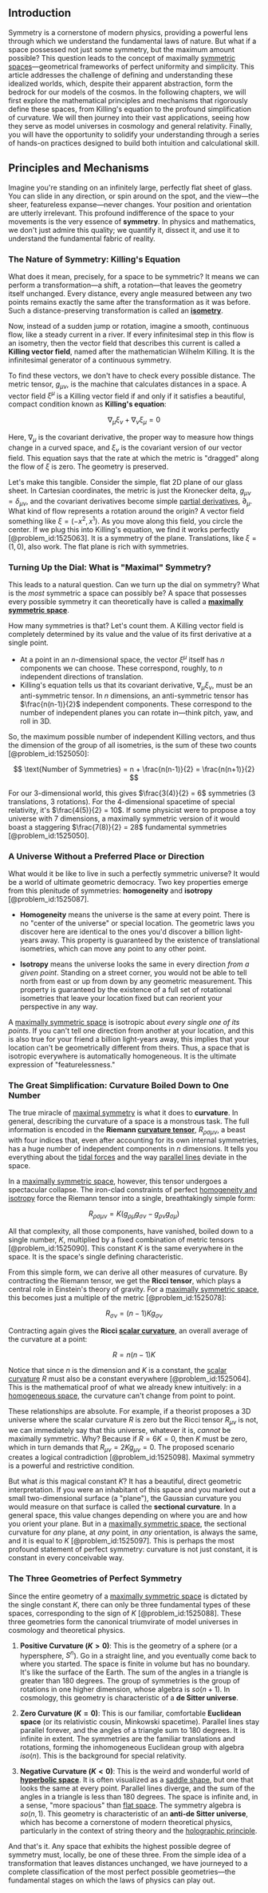 ## Introduction
Symmetry is a cornerstone of modern physics, providing a powerful lens through which we understand the fundamental laws of nature. But what if a space possessed not just some symmetry, but the maximum amount possible? This question leads to the concept of maximally [symmetric spaces](@article_id:181296)—geometrical frameworks of perfect uniformity and simplicity. This article addresses the challenge of defining and understanding these idealized worlds, which, despite their apparent abstraction, form the bedrock for our models of the cosmos. In the following chapters, we will first explore the mathematical principles and mechanisms that rigorously define these spaces, from Killing's equation to the profound simplification of curvature. We will then journey into their vast applications, seeing how they serve as model universes in cosmology and general relativity. Finally, you will have the opportunity to solidify your understanding through a series of hands-on practices designed to build both intuition and calculational skill.

## Principles and Mechanisms

Imagine you're standing on an infinitely large, perfectly flat sheet of glass. You can slide in any direction, or spin around on the spot, and the view—the sheer, featureless expanse—never changes. Your position and orientation are utterly irrelevant. This profound indifference of the space to your movements is the very essence of **symmetry**. In physics and mathematics, we don't just admire this quality; we quantify it, dissect it, and use it to understand the fundamental fabric of reality.

### The Nature of Symmetry: Killing's Equation

What does it mean, precisely, for a space to be symmetric? It means we can perform a transformation—a shift, a rotation—that leaves the geometry itself unchanged. Every distance, every angle measured between any two points remains exactly the same after the transformation as it was before. Such a distance-preserving transformation is called an **[isometry](@article_id:150387)**.

Now, instead of a sudden jump or rotation, imagine a smooth, continuous flow, like a steady current in a river. If every infinitesimal step in this flow is an isometry, then the vector field that describes this current is called a **Killing vector field**, named after the mathematician Wilhelm Killing. It is the infinitesimal generator of a continuous symmetry.

To find these vectors, we don't have to check every possible distance. The metric tensor, $g_{\mu\nu}$, is the machine that calculates distances in a space. A vector field $\xi^{\mu}$ is a Killing vector field if and only if it satisfies a beautiful, compact condition known as **Killing's equation**:

$$
\nabla_{\mu}\xi_{\nu} + \nabla_{\nu}\xi_{\mu} = 0
$$

Here, $\nabla_{\mu}$ is the covariant derivative, the proper way to measure how things change in a curved space, and $\xi_{\nu}$ is the covariant version of our vector field. This equation says that the rate at which the metric is "dragged" along the flow of $\xi$ is zero. The geometry is preserved.

Let's make this tangible. Consider the simple, flat 2D plane of our glass sheet. In Cartesian coordinates, the metric is just the Kronecker delta, $g_{\mu\nu} = \delta_{\mu\nu}$, and the covariant derivatives become simple [partial derivatives](@article_id:145786), $\partial_{\mu}$. What kind of flow represents a rotation around the origin? A vector field something like $\xi = (-x^2, x^1)$. As you move along this field, you circle the center. If we plug this into Killing's equation, we find it works perfectly [@problem_id:1525063]. It is a symmetry of the plane. Translations, like $\xi = (1, 0)$, also work. The flat plane is rich with symmetries.

### Turning Up the Dial: What is "Maximal" Symmetry?

This leads to a natural question. Can we turn up the dial on symmetry? What is the *most* symmetric a space can possibly be? A space that possesses every possible symmetry it can theoretically have is called a **[maximally symmetric space](@article_id:157157)**.

How many symmetries is that? Let's count them. A Killing vector field is completely determined by its value and the value of its first derivative at a single point.
- At a point in an $n$-dimensional space, the vector $\xi^{\mu}$ itself has $n$ components we can choose. These correspond, roughly, to $n$ independent directions of translation.
- Killing's equation tells us that its covariant derivative, $\nabla_{\mu}\xi_{\nu}$, must be an anti-symmetric tensor. In $n$ dimensions, an anti-symmetric tensor has $\frac{n(n-1)}{2}$ independent components. These correspond to the number of independent planes you can rotate in—think pitch, yaw, and roll in 3D.

So, the maximum possible number of independent Killing vectors, and thus the dimension of the group of all isometries, is the sum of these two counts [@problem_id:1525050]:

$$
\text{Number of Symmetries} = n + \frac{n(n-1)}{2} = \frac{n(n+1)}{2}
$$

For our 3-dimensional world, this gives $\frac{3(4)}{2} = 6$ symmetries (3 translations, 3 rotations). For the 4-dimensional spacetime of special relativity, it's $\frac{4(5)}{2} = 10$. If some physicist were to propose a toy universe with 7 dimensions, a maximally symmetric version of it would boast a staggering $\frac{7(8)}{2} = 28$ fundamental symmetries [@problem_id:1525050].

### A Universe Without a Preferred Place or Direction

What would it be like to live in such a perfectly symmetric universe? It would be a world of ultimate geometric democracy. Two key properties emerge from this plenitude of symmetries: **homogeneity** and **isotropy** [@problem_id:1525087].

*   **Homogeneity** means the universe is the same at every point. There is no "center of the universe" or special location. The geometric laws you discover here are identical to the ones you'd discover a billion light-years away. This property is guaranteed by the existence of translational isometries, which can move any point to any other point.

*   **Isotropy** means the universe looks the same in every direction *from a given point*. Standing on a street corner, you would not be able to tell north from east or up from down by any geometric measurement. This property is guaranteed by the existence of a full set of rotational isometries that leave your location fixed but can reorient your perspective in any way.

A [maximally symmetric space](@article_id:157157) is isotropic about *every single one of its points*. If you can't tell one direction from another at your location, and this is also true for your friend a billion light-years away, this implies that your location can't be geometrically different from theirs. Thus, a space that is isotropic everywhere is automatically homogeneous. It is the ultimate expression of "featurelessness."

### The Great Simplification: Curvature Boiled Down to One Number

The true miracle of [maximal symmetry](@article_id:196971) is what it does to **curvature**. In general, describing the curvature of a space is a monstrous task. The full information is encoded in the **Riemann [curvature tensor](@article_id:180889)**, $R_{\rho\sigma\mu\nu}$, a beast with four indices that, even after accounting for its own internal symmetries, has a huge number of independent components in $n$ dimensions. It tells you everything about the [tidal forces](@article_id:158694) and the way [parallel lines](@article_id:168513) deviate in the space.

In a [maximally symmetric space](@article_id:157157), however, this tensor undergoes a spectacular collapse. The iron-clad constraints of perfect [homogeneity and isotropy](@article_id:157842) force the Riemann tensor into a single, breathtakingly simple form:

$$
R_{\rho\sigma\mu\nu} = K(g_{\rho\mu}g_{\sigma\nu} - g_{\rho\nu}g_{\sigma\mu})
$$

All that complexity, all those components, have vanished, boiled down to a single number, $K$, multiplied by a fixed combination of metric tensors [@problem_id:1525090]. This constant $K$ is the same everywhere in the space. It is the space's single defining characteristic.

From this simple form, we can derive all other measures of curvature. By contracting the Riemann tensor, we get the **Ricci tensor**, which plays a central role in Einstein's theory of gravity. For a [maximally symmetric space](@article_id:157157), this becomes just a multiple of the metric [@problem_id:1525078]:

$$
R_{\sigma\nu} = (n-1)K g_{\sigma\nu}
$$

Contracting again gives the **Ricci [scalar curvature](@article_id:157053)**, an overall average of the curvature at a point:

$$
R = n(n-1)K
$$

Notice that since $n$ is the dimension and $K$ is a constant, the [scalar curvature](@article_id:157053) $R$ must also be a constant everywhere [@problem_id:1525064]. This is the mathematical proof of what we already knew intuitively: in a [homogeneous space](@article_id:159142), the curvature can't change from point to point.

These relationships are absolute. For example, if a theorist proposes a 3D universe where the scalar curvature $R$ is zero but the Ricci tensor $R_{\mu\nu}$ is not, we can immediately say that this universe, whatever it is, *cannot* be maximally symmetric. Why? Because if $R=6K=0$, then $K$ must be zero, which in turn demands that $R_{\mu\nu}=2Kg_{\mu\nu}=0$. The proposed scenario creates a logical contradiction [@problem_id:1525098]. Maximal symmetry is a powerful and restrictive condition.

But what *is* this magical constant $K$? It has a beautiful, direct geometric interpretation. If you were an inhabitant of this space and you marked out a small two-dimensional surface (a "plane"), the Gaussian curvature you would measure on that surface is called the **sectional curvature**. In a general space, this value changes depending on where you are and how you orient your plane. But in a [maximally symmetric space](@article_id:157157), the sectional curvature for *any* plane, at *any* point, in *any* orientation, is always the same, and it is equal to $K$ [@problem_id:1525097]. This is perhaps the most profound statement of perfect symmetry: curvature is not just constant, it is constant in every conceivable way.

### The Three Geometries of Perfect Symmetry

Since the entire geometry of a [maximally symmetric space](@article_id:157157) is dictated by the single constant $K$, there can only be three fundamental types of these spaces, corresponding to the sign of $K$ [@problem_id:1525088]. These three geometries form the canonical triumvirate of model universes in cosmology and theoretical physics.

1.  **Positive Curvature ($K>0$)**: This is the geometry of a sphere (or a hypersphere, $S^n$). Go in a straight line, and you eventually come back to where you started. The space is finite in volume but has no boundary. It's like the surface of the Earth. The sum of the angles in a triangle is greater than 180 degrees. The group of symmetries is the group of rotations in one higher dimension, whose algebra is $so(n+1)$. In cosmology, this geometry is characteristic of a **de Sitter universe**.

2.  **Zero Curvature ($K=0$)**: This is our familiar, comfortable **Euclidean space** (or its relativistic cousin, Minkowski spacetime). Parallel lines stay parallel forever, and the angles of a triangle sum to 180 degrees. It is infinite in extent. The symmetries are the familiar translations and rotations, forming the inhomogeneous Euclidean group with algebra $iso(n)$. This is the background for special relativity.

3.  **Negative Curvature ($K<0$)**: This is the weird and wonderful world of **[hyperbolic space](@article_id:267598)**. It is often visualized as a [saddle shape](@article_id:174589), but one that looks the same at every point. Parallel lines diverge, and the sum of the angles in a triangle is less than 180 degrees. The space is infinite and, in a sense, "more spacious" than [flat space](@article_id:204124). The symmetry algebra is $so(n,1)$. This geometry is characteristic of an **anti-de Sitter universe**, which has become a cornerstone of modern theoretical physics, particularly in the context of string theory and the [holographic principle](@article_id:135812).

And that's it. Any space that exhibits the highest possible degree of symmetry must, locally, be one of these three. From the simple idea of a transformation that leaves distances unchanged, we have journeyed to a complete classification of the most perfect possible geometries—the fundamental stages on which the laws of physics can play out.